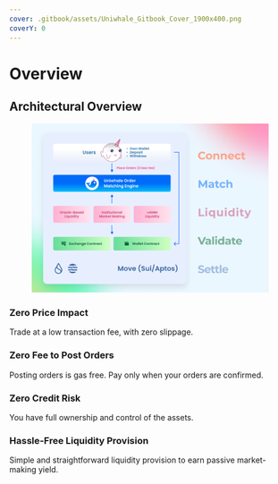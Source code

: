 ```yaml
---
cover: .gitbook/assets/Uniwhale_Gitbook_Cover_1900x400.png
coverY: 0
---
```


# Overview

## Architectural Overview

<figure><img src=".gitbook/assets/uniwhale_system_intro_chart.png" alt=""><figcaption></figcaption></figure>

### Zero Price Impact

Trade at a low transaction fee, with zero slippage.

### Zero Fee to Post Orders

Posting orders is gas free. Pay only when your orders are confirmed.

### Zero Credit Risk

You have full ownership and control of the assets.

### Hassle-Free Liquidity Provision

Simple and straightforward liquidity provision to earn passive market-making yield.
